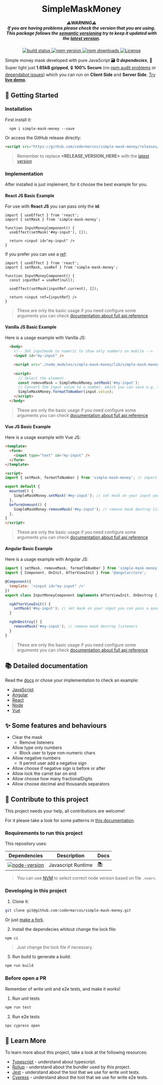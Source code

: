 <h1 align="center">SimpleMaskMoney</h1>

<h5 align="center">
  ⚠️<b>WARNING</b>⚠️<br>
  If you are having problems please check the version that you are using. <br>
  This package follows the <a href="https://semver.org/">semantic versioning</a> try to keep it updated with the <a href="https://github.com/codermarcos/simple-mask-money">latest version</a>.
</h5>

<p align="center">
  <a class="badge-align" href="https://github.com/codermarcos/simple-mask-money/actions/workflows/on_push.yaml">
    <img src="https://github.com/codermarcos/simple-mask-money/actions/workflows/on_push.yaml/badge.svg?event=push" alt="build status"/>
  </a>
  <a class="badge-align" href="https://badge.fury.io/js/simple-mask-money">
    <img src="https://badge.fury.io/js/simple-mask-money.svg" alt="npm version">
  </a>
  <a class="badge-align" href="https://www.npmjs.com/package/simple-mask-money">
    <img src="https://img.shields.io/npm/dm/simple-mask-money.svg" alt="npm downloads">
  </a>
  <a class="badge-align" href="https://www.apache.org/licenses/LICENSE-2.0">
    <img src="https://img.shields.io/badge/Apache-2.0-blue.svg" alt="License">
  </a>
</p>

Simple money mask developed with pure JavaScript 🗃️ **0 _dependecies_**, 🍃 Super light just **1.65kB gzipped**, 🔒 **100% Secure** (no [npm audit problems](https://docs.npmjs.com/auditing-package-dependencies-for-security-vulnerabilities) or [dependabot issues](https://github.com/codermarcos/simple-mask-money/security/dependabot)) which you can run on **Client Side** and **Server Side**. [Try **live demo**](https://simple-mask-money.codermarcos.zone/).

## 🎉 Getting Started

### Installation

First install it:

```shell
  npm i simple-mask-money --save
```

Or access the GitHub release directly:

```html
<script src="https://github.com/codermarcos/simple-mask-money/releases/download/<RELEASE_VERSION_HERE>/simple-mask-money.js"></script>
```

> Remember to replace **<RELEASE_VERSION_HERE>** with the [latest version](https://github.com/codermarcos/simple-mask-money/releases/latest)

### Implementation

After installed is just implement, for it choose the best example for you.

#### React JS Basic Example

For use with **React JS** you can pass only the **id**:

```tsx
import { useEffect } from 'react';
import { setMask } from 'simple-mask-money';

function InputMoneyComponent() {
  useEffect(setMask('#my-input'), []);

  return <input id="my-input" />
}
```

If you prefer you can use a [ref](https://react.dev/learn/referencing-values-with-refs):

```tsx
import { useEffect } from 'react';
import { setMask, useRef } from 'simple-mask-money';

function InputMoneyComponent() {
  const inputRef = useRef(null);

  useEffect(setMask(inputRef.current), []);

  return <input ref={inputRef} />
}
```

> These are only the basic usage if you need configure some arguments you can check [documentation about full api reference](./docs/4.x.x/)

#### Vanilla JS Basic Example

Here is a usage example with Vanilla JS:

```html
  <body>
    <!-- Set inputmode to numeric to show only numbers on mobile -->
    <input id="my-input" />

    <script src="./node_modules/simple-mask-money/lib/simple-mask-money.js"></script>
    
    <script>
      // Select the element
      const removeMask = SimpleMaskMoney.setMask('#my-input');
      // Convert the input value to a number, which you can save e.g. to a database:
      SimpleMaskMoney.formatToNumber(input.value);
    </script>
  </body>
```

> These are only the basic usage if you need configure some arguments you can check [documentation about full api reference](./docs/4.x.x/)

#### Vue JS Basic Example

Here is a usage example with Vue JS:

```html
<template>
  <form>
    <input type="text" id="my-input" />
  </form>
</template>

<script>
import { setMask, formatToNumber } from 'simple-mask-money'; // import mask

export default {
  mounted() {
    SimpleMaskMoney.setMask('#my-input'); // set mask on your input you can passing a querySelector
  },
  beforeUnmount() {
    SimpleMaskMoney.removeMask('#my-input'); // remove mask destroy listeners
  },
}
</script>
```

> These are only the basic usage if you need configure some arguments you can check [documentation about full api reference](./docs/4.x.x/)


#### Angular Basic Example

Here is a usage example with Angular JS:

```javascript
import { setMask, removeMask, formatToNumber } from 'simple-mask-money'; // import mask
import { Component, OnInit, AfterViewInit } from '@angular/core';

@Component({
  template: '<input id="my-input" />'
})
export class InputMoneyComponent implements AfterViewInit, OnDestroy {

  ngAfterViewInit() {
    setMask('#my-input'); // set mask on your input you can pass a querySelector or your input element and options
  }

  ngOnDestroy() { 
    removeMask('#my-input'); // remove mask destroy listeners
  }
}
```

> These are only the basic usage if you need configure some arguments you can check [documentation about full api reference](./docs/4.x.x/)


## 📚 Detailed documentation

Read the [docs](docs/) or chose your implementation to check an example:

* [JavaScript](examples/4.x.x/vanilla)
* [Angular](examples/4.x.x/angular)
* [React](examples/4.x.x/react)
* [Node](examples/4.x.x/node)
* [Vue](examples/4.x.x/vue)

## ✨ Some features and behaviours

* Clear the mask
  * Remove listeners
* Allow type only numbers
  * Block user to type non-numeric chars
* Allow negative numbers
  * It permit user add a negative sign
* Allow choose if negative sign is before or after
* Allow lock the carret bar on end
* Allow choose how many fractionalDigits
* Allow choose decimal and thousands separators

## 🦾 Contribute to this project

This project needs your help, all contributions are welcome!

For it please take a look for some patterns in [this documentation](https://github.com/codermarcos/simple-mask-money/blob/main/CONTRIBUTING.md).


### Requirements to run this project

This repository uses:

| Dependencies                                 | Description        | Docs             |
| -------------------------------------------- | ------------------ | ---------------- |
| [![node-version]][node-download]             | Javascript Runtime | [📚][node-doc]   |

> You can use [NVM][nvm-download] to select correct node version based on file `.nvmrc`.

### Developing in this project

1. Clone it:

```bash
git clone git@github.com:codermarcos/simple-mask-money.git
```

Or just [make a fork](https://docs.github.com/en/get-started/quickstart/fork-a-repo).

2. Install the dependecies whitout change the lock file:

```bash
npm ci
```

> Just change the lock file if necessary.

3. Run build to generate a build:

```bash
npm run build
```

### Before open a PR

Remember of write unit and e2e tests, and make it works!

1. Run unit tests

```bash
npm run test
```

2. Run e2e tests

```bash
npx cypress open
```

## 📖 Learn More

To learn more about this project, take a look at the following resources:

* [Typescript][ts-doc] - understand about typescript.
* [Rollup][rollup-doc] - understand about the bundler used by this project.
* [Jest][jest-doc] - understand about the tool that we use for write unit tests.
* [Cypress][cypress-doc] - understand about the tool that we use for write e2e tests.

[node-download]: https://nodejs.org/en/download/
[node-doc]: https://nodejs.org/docs/latest-v20.x/api/documentation.html
[node-version]: https://img.shields.io/badge/node-latest-blue

[nvm-download]: https://github.com/nvm-sh/nvm

[ts-doc]: https://www.typescriptlang.org/docs/handbook/typescript-in-5-minutes.html
[rollup-doc]: https://rollupjs.org/configuration-options/
[jest-doc]: https://jestjs.io/pt-BR/docs/using-matchers
[cypress-doc]: https://docs.cypress.io/guides/overview/why-cypress#Writing-tests
